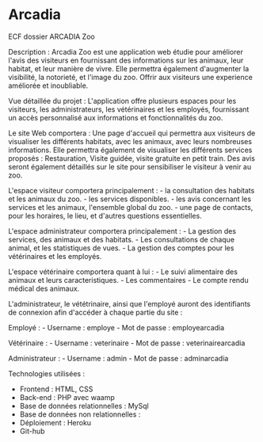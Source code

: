 # Arcadia
ECF dossier ARCADIA Zoo


Description : Arcadia Zoo est une application web étudie pour  améliorer l'avis des visiteurs en fournissant des informations sur les animaux, leur habitat, et leur manière de vivre.
Elle permettra également d'augmenter la visibilité, la notorieté, et l'image du zoo. Offrir aux visiteurs une experience améliorée et inoubliable.



Vue détaillée du projet : L'application offre plusieurs espaces pour les visiteurs, les administrateurs, les vétérinaires et les employés, fournissant un accès personnalisé aux informations et fonctionnalités du zoo.

Le site Web comportera : Une page d'accueil qui permettra aux visiteurs de visualiser les différents habitats, avec les animaux, avec leurs nombreuses informations. Elle permettra également de visualiser les différents services proposés : Restauration, Visite guidée, visite gratuite en petit train.
Des avis seront également détaillés sur le site pour sensibiliser le visiteur à venir au zoo.


L'espace visiteur comportera principalement : - la consultation des habitats et les animaux du zoo.
                                              - les services disponibles.
                                              - les avis concernant les services et les animaux, l'ensemble global du zoo.
                                              - une page de contacts, pour les horaires, le lieu, et d'autres questions essentielles.

L'espace administrateur comportera principalement : - La gestion des services, des animaux et des habitats.
                                                    - Les consultations de chaque animal, et les statistiques de vues.
                                                    - La gestion des comptes pour les vétérinaires et les employés.

L'espace vétérinaire comportera quant à lui : - Le suivi alimentaire des animaux et leurs caracteristiques.
                                              - Les commentaires
                                              - Le compte rendu médical des animaux.

L'administrateur, le vététrinaire, ainsi que l'employé auront des identifiants de connexion afin d'accéder à chaque partie du site : 

Employé :  - Username : employe
           - Mot de passe : employearcadia


Vétérinaire : - Username : veterinaire
              - Mot de passe : veterinairearcadia

Administrateur : - Username : admin
                 - Mot de passe : adminarcadia



Technologies utilisées : 
 - Frontend : HTML, CSS
 - Back-end : PHP avec waamp
 - Base de données relationnelles : MySql
 - Base de données non relationnelles :
 - Déploiement : Heroku
 - Git-hub

                                              
                                                    

